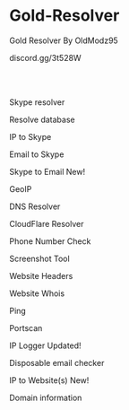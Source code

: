# Gold-Resolver
Gold Resolver By OldModz95


discord.gg/3t528W

<br>
<br>


Skype resolver

Resolve database

IP to Skype

Email to Skype

Skype to Email New!

GeoIP

DNS Resolver

CloudFlare Resolver

Phone Number Check

Screenshot Tool

Website Headers

Website Whois

Ping

Portscan

IP Logger Updated!

Disposable email checker

IP to Website(s) New!

Domain information

